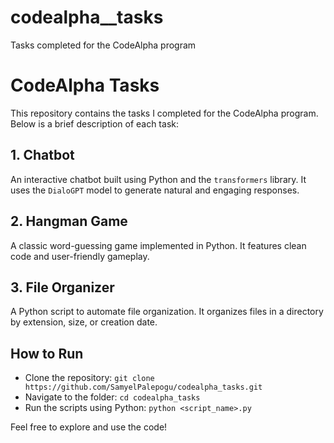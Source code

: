 # codealpha__tasks
Tasks completed for the CodeAlpha program
# CodeAlpha Tasks

This repository contains the tasks I completed for the CodeAlpha program. Below is a brief description of each task:

## 1. Chatbot
An interactive chatbot built using Python and the `transformers` library. It uses the `DialoGPT` model to generate natural and engaging responses.

## 2. Hangman Game
A classic word-guessing game implemented in Python. It features clean code and user-friendly gameplay.

## 3. File Organizer
A Python script to automate file organization. It organizes files in a directory by extension, size, or creation date.

## How to Run
- Clone the repository: `git clone https://github.com/SamyelPalepogu/codealpha_tasks.git`
- Navigate to the folder: `cd codealpha_tasks`
- Run the scripts using Python: `python <script_name>.py`

Feel free to explore and use the code!
